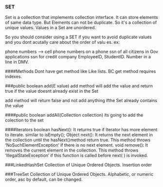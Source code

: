 ### SET
Set is a collection that implements collection 
interface. It can store elements of same data type. 
But Elements can not be duplicate. So it's a
collection of unique values. 
Values in a Set are unordered.

So you should consider using a SET if you 
want to avoid duplicate values and you dont 
acutally care about the order of valu es. 
ex: 

phone numbers --> cell phone numbers on a phone 
ssn of all citizens in Gov applications 
ssn for credit company 
EmployeeID, StudentID.
Number in a line in DMV. 


####Methods 
Dont have get method like Like lists. BC get method requires indexes.

###public boolean add(E value)
add method will add the value and return true if the value 
doesnt already exist in the Set

add method will return false and not add anything ifthe 
Set already contains the value 

####public boolean addAll(Collection collection)
its going to add the colection to the set 

####Iterators
boolean hasNext(): It returns true if Iterator has more element to iterate. similar to isEmpty();
Object next(): It returns the next element in the collection until the hasNext()method return true. This method throws ‘NoSuchElementException’ if there is no next element.
void remove(): It removes the current element in the collection. This method throws ‘IllegalStateException’ if this function is called before next( ) is invoked.


###LinkedHashSet 
Collection of Unique Ordered Objects. Insertion order


###TreeSet
Collection of Unique Ordered Objects. Alphabetic, or numeric order, asc by default, can be changed.